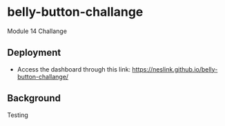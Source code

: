 # belly-button-challange

Module 14 Challange

## Deployment

- Access the dashboard through this link: https://neslink.github.io/belly-button-challange/

## Background

Testing
